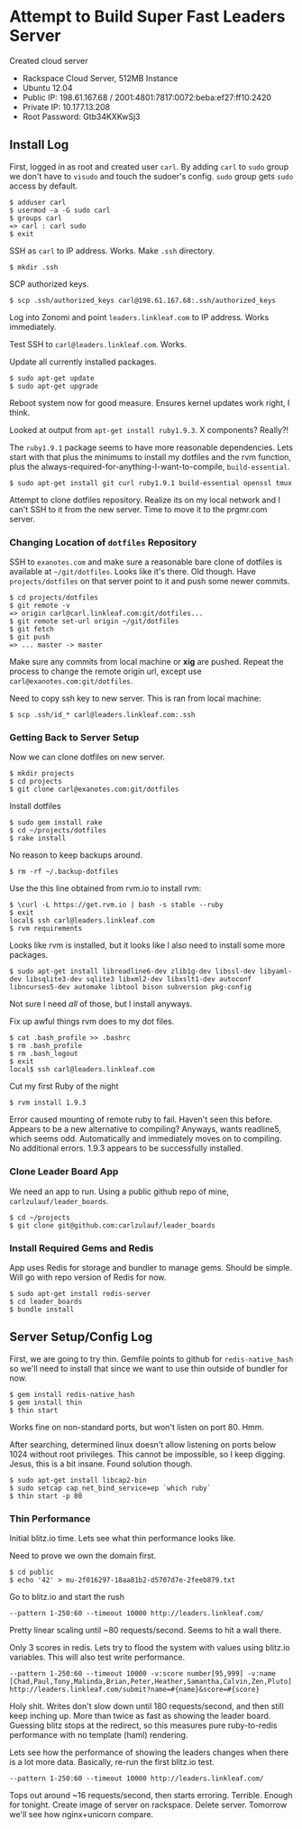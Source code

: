 # Attempt to Build Super Fast Leaders Server

Created cloud server

* Rackspace Cloud Server, 512MB Instance
* Ubuntu 12.04
* Public IP: 198.61.167.68 / 2001:4801:7817:0072:beba:ef27:ff10:2420
* Private IP: 10.177.13.208
* Root Password: Gtb34KXKwSj3

## Install Log

First, logged in as root and created user `carl`. By adding `carl` to `sudo` group we don't have to `visudo` and touch the sudoer's config. `sudo` group gets `sudo` access by default.

    $ adduser carl
    $ usermod -a -G sudo carl
    $ groups carl
    => carl : carl sudo
    $ exit

SSH as `carl` to IP address. Works. Make `.ssh` directory.

    $ mkdir .ssh

SCP authorized keys.

    $ scp .ssh/authorized_keys carl@198.61.167.68:.ssh/authorized_keys

Log into Zonomi and point `leaders.linkleaf.com` to IP address. Works immediately.

Test SSH to `carl@leaders.linkleaf.com`. Works.

Update all currently installed packages.

    $ sudo apt-get update
    $ sudo apt-get upgrade

Reboot system now for good measure. Ensures kernel updates work right, I think.

Looked at output from `apt-get install ruby1.9.3`. X components? Really?!

The `ruby1.9.1` package seems to have more reasonable dependencies. Lets start with that plus the minimums to install my dotfiles and the rvm function, plus the always-required-for-anything-I-want-to-compile, `build-essential`.

    $ sudo apt-get install git curl ruby1.9.1 build-essential openssl tmux

Attempt to clone dotfiles repository. Realize its on my local network and I can't SSH to it from the new server. Time to move it to the prgmr.com server.

### Changing Location of `dotfiles` Repository

SSH to `exanotes.com` and make sure a reasonable bare clone of dotfiles is available at `~/git/dotfiles`. Looks like it's there. Old though. Have `projects/dotfiles` on that server point to it and push some newer commits.

    $ cd projects/dotfiles
    $ git remote -v
    => origin carl@carl.linkleaf.com:git/dotfiles...
    $ git remote set-url origin ~/git/dotfiles
    $ git fetch
    $ git push
    => ... master -> master

Make sure any commits from local machine or **xig** are pushed. Repeat the process to change the remote origin url, except use `carl@exanotes.com:git/dotfiles`.

Need to copy ssh key to new server. This is ran from local machine:

    $ scp .ssh/id_* carl@leaders.linkleaf.com:.ssh

### Getting Back to Server Setup

Now we can clone dotfiles on new server.

    $ mkdir projects
    $ cd projects
    $ git clone carl@exanotes.com:git/dotfiles

Install dotfiles

    $ sudo gem install rake
    $ cd ~/projects/dotfiles
    $ rake install

No reason to keep backups around.

    $ rm -rf ~/.backup-dotfiles

Use the this line obtained from rvm.io to install rvm:

    $ \curl -L https://get.rvm.io | bash -s stable --ruby
    $ exit
    local$ ssh carl@leaders.linkleaf.com
    $ rvm requirements

Looks like rvm is installed, but it looks like I also need to install some more packages.

    $ sudo apt-get install libreadline6-dev zlib1g-dev libssl-dev libyaml-dev libsqlite3-dev sqlite3 libxml2-dev libxslt1-dev autoconf libncurses5-dev automake libtool bison subversion pkg-config

Not sure I need *all* of those, but I install anyways.

Fix up awful things rvm does to my dot files.

    $ cat .bash_profile >> .bashrc
    $ rm .bash_profile
    $ rm .bash_logout
    $ exit
    local$ ssh carl@leaders.linkleaf.com

Cut my first Ruby of the night

    $ rvm install 1.9.3

Error caused mounting of remote ruby to fail. Haven't seen this before. Appears to be a new alternative to compiling? Anyways, wants readline5, which seems odd. Automatically and immediately moves on to compiling. No additional errors. 1.9.3 appears to be successfully installed.

### Clone Leader Board App

We need an app to run. Using a public github repo of mine, `carlzulauf/leader_boards`.

    $ cd ~/projects
    $ git clone git@github.com:carlzulauf/leader_boards

### Install Required Gems and Redis

App uses Redis for storage and bundler to manage gems. Should be simple. Will go with repo version of Redis for now.

    $ sudo apt-get install redis-server
    $ cd leader_boards
    $ bundle install

## Server Setup/Config Log

First, we are going to try thin. Gemfile points to github for `redis-native_hash` so we'll need to install that since we want to use thin outside of bundler for now.

    $ gem install redis-native_hash
    $ gem install thin
    $ thin start

Works fine on non-standard ports, but won't listen on port 80. Hmm.

After searching, determined linux doesn't allow listening on ports below 1024 without root privileges. This cannot be impossible, so I keep digging. Jesus, this is a bit insane. Found solution though.

    $ sudo apt-get install libcap2-bin
    $ sudo setcap cap_net_bind_service=ep `which ruby`
    $ thin start -p 80

### Thin Performance

Initial blitz.io time. Lets see what thin performance looks like.

Need to prove we own the domain first.

    $ cd public
    $ echo '42' > mu-2f016297-18aa81b2-d5707d7e-2feeb879.txt

Go to blitz.io and start the rush

    --pattern 1-250:60 --timeout 10000 http://leaders.linkleaf.com/

Pretty linear scaling until ~80 requests/second. Seems to hit a wall there.

Only 3 scores in redis. Lets try to flood the system with values using blitz.io variables. This will also test write performance.

    --pattern 1-250:60 --timeout 10000 -v:score number[95,999] -v:name [Chad,Paul,Tony,Malinda,Brian,Peter,Heather,Samantha,Calvin,Zen,Pluto] http://leaders.linkleaf.com/submit?name=#{name}&score=#{score}

Holy shit. Writes don't slow down until 180 requests/second, and then still keep inching up. More than twice as fast as showing the leader board. Guessing blitz stops at the redirect, so this measures pure ruby-to-redis performance with no template (haml) rendering.

Lets see how the performance of showing the leaders changes when there is a lot more data. Basically, re-run the first blitz.io test.

    --pattern 1-250:60 --timeout 10000 http://leaders.linkleaf.com/

Tops out around ~16 requests/second, then starts erroring. Terrible. Enough for tonight. Create image of server on rackspace. Delete server. Tomorrow we'll see how nginx+unicorn compare.
